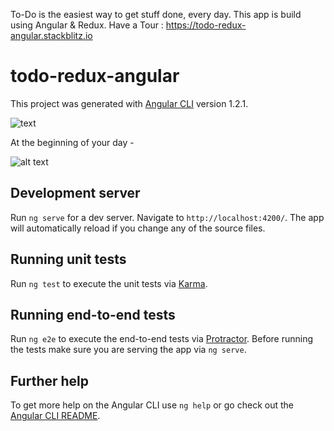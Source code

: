 To-Do is the easiest way to get stuff done, every day. This app is build using Angular & Redux. 
Have a Tour : https://todo-redux-angular.stackblitz.io

# todo-redux-angular

This project was generated with [Angular CLI](https://github.com/angular/angular-cli) version 1.2.1.

![text](https://pasteboard.co/HyWkhFj.png)

At the beginning of your day -

![alt text](https://pasteboard.co/HyWkCqp.png)

## Development server

Run `ng serve` for a dev server. Navigate to `http://localhost:4200/`. The app will automatically reload if you change any of the source files.

## Running unit tests

Run `ng test` to execute the unit tests via [Karma](https://karma-runner.github.io).

## Running end-to-end tests

Run `ng e2e` to execute the end-to-end tests via [Protractor](http://www.protractortest.org/).
Before running the tests make sure you are serving the app via `ng serve`.

## Further help

To get more help on the Angular CLI use `ng help` or go check out the [Angular CLI README](https://github.com/angular/angular-cli/blob/master/README.md).
